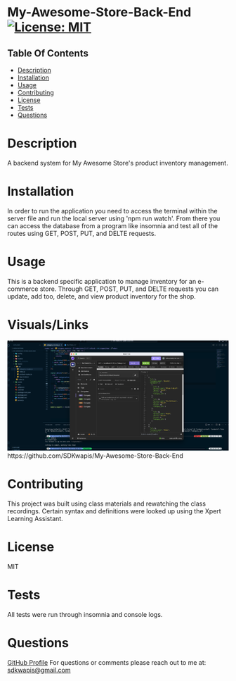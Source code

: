 
# My-Awesome-Store-Back-End 	 [![License: MIT](https://img.shields.io/badge/License-MIT-yellow.svg)](https://opensource.org/licenses/MIT) 

## Table Of Contents
- [Description](#description)
- [Installation](#installation)
- [Usage](#usage)
- [Contributing](#contributing)
- [License](#license)
- [Tests](#tests)
- [Questions](#questions)



# Description
A backend system for My Awesome Store's product inventory management.

# Installation
In order to run the application you need to access the terminal within the server file and run the local server using 'npm run watch'. From there you can access the database from a program like insomnia and test all of the routes using GET, POST, PUT, and DELTE requests.

# Usage
This is a backend specific application to manage inventory for an e-commerce store. Through GET, POST, PUT, and DELTE requests you can update, add too, delete, and view product inventory for the shop.

# Visuals/Links
<img src="./images/img1.png">
https://github.com/SDKwapis/My-Awesome-Store-Back-End

# Contributing
This project was built using class materials and rewatching the class recordings. Certain syntax and definitions were looked up using the Xpert Learning Assistant.

# License
MIT

# Tests
All tests were run through insomnia and console logs.

# Questions
[GitHub Profile](https://github.com/sdkwapis)
For questions or comments please reach out to me at: sdkwapis@gmail.com
